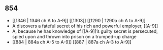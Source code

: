 ## 854
- [[1346 | 1346 ch A to A-9]] [[1303]] [[1290 | 1290a ch A to A-9]] 
- A discovers a fateful secret of his rich and powerful employer, [[A-9]]
- A, because he has knowledge of [[A-9]]’s guilty secret is persecuted, spied upon and thrown into prison on a trumped-up charge
- [[884 | 884a ch A-5 to A-9]] [[887 | 887a ch A-3 to A-9]] 

